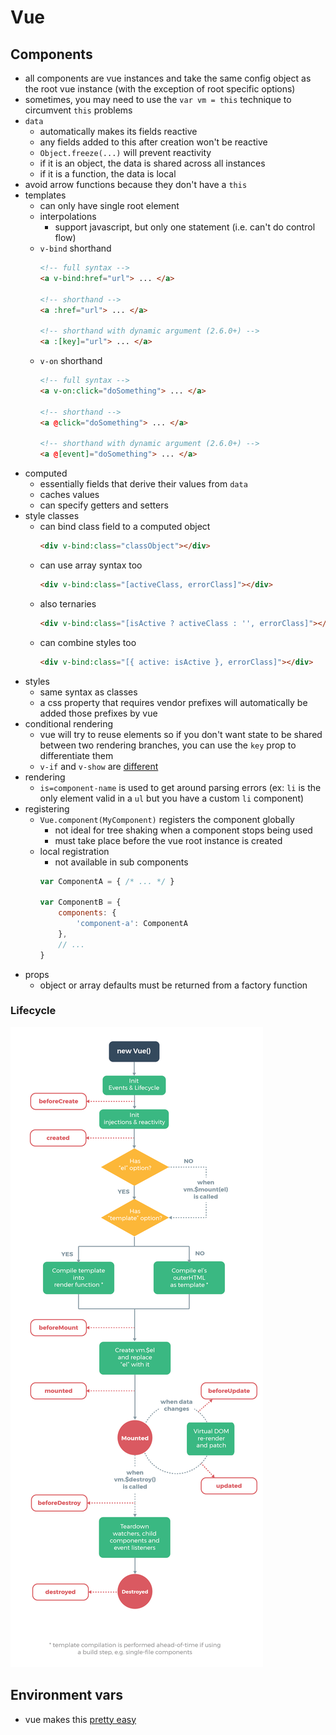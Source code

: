 # Vue

## Components
- all components are vue instances and take the same config object as the root vue instance (with the exception of root specific options)
- sometimes, you may need to use the `var vm = this` technique to circumvent `this` problems
- `data`
  - automatically makes its fields reactive
  - any fields added to this after creation won't be reactive
  - `Object.freeze(...)` will prevent reactivity
  - if it is an object, the data is shared across all instances
  - if it is a function, the data is local
- avoid arrow functions because they don't have a `this`
- templates
  - can only have single root element
  - interpolations
    - support javascript, but only one statement (i.e. can't do control flow)
  - `v-bind` shorthand
    ```html
    <!-- full syntax -->
    <a v-bind:href="url"> ... </a>

    <!-- shorthand -->
    <a :href="url"> ... </a>

    <!-- shorthand with dynamic argument (2.6.0+) -->
    <a :[key]="url"> ... </a>
    ```
  - `v-on` shorthand
    ```html
    <!-- full syntax -->
    <a v-on:click="doSomething"> ... </a>

    <!-- shorthand -->
    <a @click="doSomething"> ... </a>

    <!-- shorthand with dynamic argument (2.6.0+) -->
    <a @[event]="doSomething"> ... </a>
    ```
- computed
  - essentially fields that derive their values from `data`
  - caches values
  - can specify getters and setters
- style classes
  - can bind class field to a computed object
    ```html
    <div v-bind:class="classObject"></div>
    ```
  - can use array syntax too
    ```html
    <div v-bind:class="[activeClass, errorClass]"></div>
    ```
  - also ternaries
    ```html
    <div v-bind:class="[isActive ? activeClass : '', errorClass]"></div>
    ```
  - can combine styles too
    ```html
    <div v-bind:class="[{ active: isActive }, errorClass]"></div>
    ```
- styles
  - same syntax as classes
  - a css property that requires vendor prefixes will automatically be added those prefixes by vue
- conditional rendering
  - vue will try to reuse elements so if you don't want state to be shared between two rendering branches, you can use the `key` prop to differentiate them
  - `v-if` and `v-show` are [different](https://vuejs.org/v2/guide/conditional.html#v-if-vs-v-show)
- rendering
  - `is=component-name` is used to get around parsing errors (ex: `li` is the only element valid in a `ul` but you have a custom `li` component)
- registering
  - `Vue.component(MyComponent)` registers the component globally
    - not ideal for tree shaking when a component stops being used
    - must take place before the vue root instance is created
  - local registration
    - not available in sub components
    ```js
    var ComponentA = { /* ... */ }

    var ComponentB = {
        components: {
            'component-a': ComponentA
        },
        // ...
    }
    ```
- props
  - object or array defaults must be returned from a factory function

### Lifecycle
![vueLifecycle.png](./vueLifecycle.png)

## Environment vars
- vue makes this [pretty easy](https://cli.vuejs.org/guide/mode-and-env.html#environment-variables)